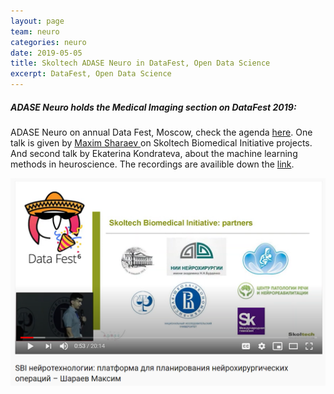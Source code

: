```yaml
---
layout: page
team: neuro
categories: neuro
date: 2019-05-05
title: Skoltech ADASE Neuro in DataFest, Open Data Science
excerpt: DataFest, Open Data Science
---
```


##### ADASE Neuro holds the Medical Imaging section on DataFest 2019:

ADASE Neuro on annual Data Fest, Moscow, check the agenda [here](https://datafest.ru/).
One talk is given by [Maxim Sharaev ](https://www.youtube.com/watch?v=B2JqAn6-kQc) on Skoltech Biomedical Initiative projects.
And second talk by Ekaterina Kondrateva, about the machine learning methods in heuroscience. The recordings are availible down the [link](https://www.youtube.com/watch?v=ZAwOgBc9k7g&feature=share).



[![BCI2019](/assets/img/neuro/activity/datafest.png)](https://www.youtube.com/watch?v=B2JqAn6-kQc "Data Fest 2019")